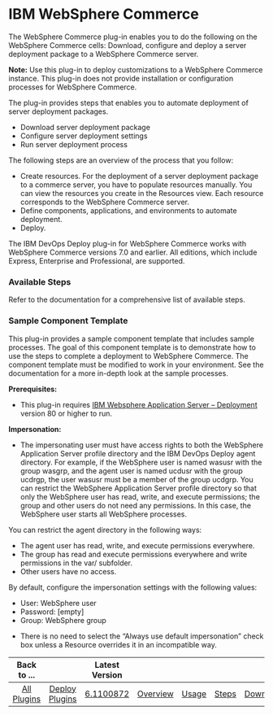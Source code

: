 
# IBM WebSphere Commerce

The WebSphere Commerce plug-in enables you to do the following on the WebSphere Commerce cells: Download, configure and deploy a server deployment package to a WebSphere Commerce server.

**Note:** Use this plug-in to deploy customizations to a WebSphere Commerce instance. This plug-in does not provide installation or configuration processes for WebSphere Commerce.

The plug-in provides steps that enables you to automate deployment of server deployment packages.

* Download server deployment package
* Configure server deployment settings
* Run server deployment process

The following steps are an overview of the process that you follow:

* Create resources. For the deployment of a server deployment package to a commerce server, you have to populate resources manually. You can view the resources you create in the Resources view. Each resource corresponds to the WebSphere Commerce server.
* Define components, applications, and environments to automate deployment.
* Deploy.

The IBM DevOps Deploy plug-in for WebSphere Commerce works with WebSphere Commerce versions 7.0 and earlier. All editions, which include Express, Enterprise and Professional, are supported.


### Available Steps

Refer to the documentation for a comprehensive list of available steps.


### Sample Component Template

This plug-in provides a sample component template that includes sample processes. The goal of this component template is to demonstrate how to use the steps to complete a deployment to WebSphere Commerce. The component template must be modified to work in your environment. See the documentation for a more in-depth look at the sample processes.

**Prerequisites:**

* This plug-in requires [IBM Websphere Application Server – Deployment](https://urbancode.github.io/IBM-UCx-PLUGIN-DOCS/UCD/Websphere/) version 80 or higher to run.

**Impersonation:**

+ The impersonating user must have access rights to both the WebSphere Application Server profile directory and the IBM DevOps Deploy agent directory. For example, if the WebSphere user is named wasusr with the group wasgrp, and the agent user is named ucdusr with the group ucdrgp, the user wasusr must be a member of the group ucdgrp. You can restrict the WebSphere Application Server profile directory so that only the WebSphere user has read, write, and execute permissions; the group and other users do not need any permissions. In this case, the WebSphere user starts all WebSphere processes.

You can restrict the agent directory in the following ways:

- The agent user has read, write, and execute permissions everywhere.
- The group has read and execute permissions everywhere and write permissions in the var/ subfolder.
- Other users have no access.

By default, configure the impersonation settings with the following values:

+ User: WebSphere user
+ Password: [empty]
+ Group: WebSphere group

* There is no need to select the “Always use default impersonation” check box unless a Resource overrides it in an incompatible way.


|Back to ...||Latest Version|||||
| :---: | :---: | :---: | :---: | :---: | :---: | :---: |
|[All Plugins](../../index.md)|[Deploy Plugins](../README.md)|[6.1100872](https://raw.githubusercontent.com/UrbanCode/IBM-UCD-PLUGINS/main/files/WebSphereCommerce/WebSphereCommerce-6.1100872.zip)|[Overview](overview.md)|[Usage](usage.md)|[Steps](steps.md)|[Downloads](downloads.md)|
